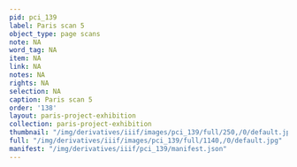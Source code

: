```yaml
---
pid: pci_139
label: Paris scan 5
object_type: page scans
note: NA
word_tag: NA
item: NA
link: NA
notes: NA
rights: NA
selection: NA
caption: Paris scan 5
order: '138'
layout: paris-project-exhibition
collection: paris-project-exhibition
thumbnail: "/img/derivatives/iiif/images/pci_139/full/250,/0/default.jpg"
full: "/img/derivatives/iiif/images/pci_139/full/1140,/0/default.jpg"
manifest: "/img/derivatives/iiif/pci_139/manifest.json"
---
```

